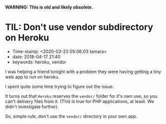 **WARNING: This is old and likely obsolete.**

TIL: Don\'t use vendor subdirectory on Heroku
=============================================

-   Time-stamp: \<2020-03-23 05:06:03 tamara\>
-   date: 2018-04-17 21:40
-   keywords: heroku, vendor

I was helping a friend tonight with a problem they were having getting a tiny web app to run on heroku.

I spent quite some time trying to figure out the issue.

It turns out that `Heroku` reserves the `vendor/` folder for it\'s own use, so you can\'t delivery files from it. (This is true for PHP applications, at least. We didn\'t investigate further).

So, simple rule, don\'t use the `vendor/` directory in your own app.
